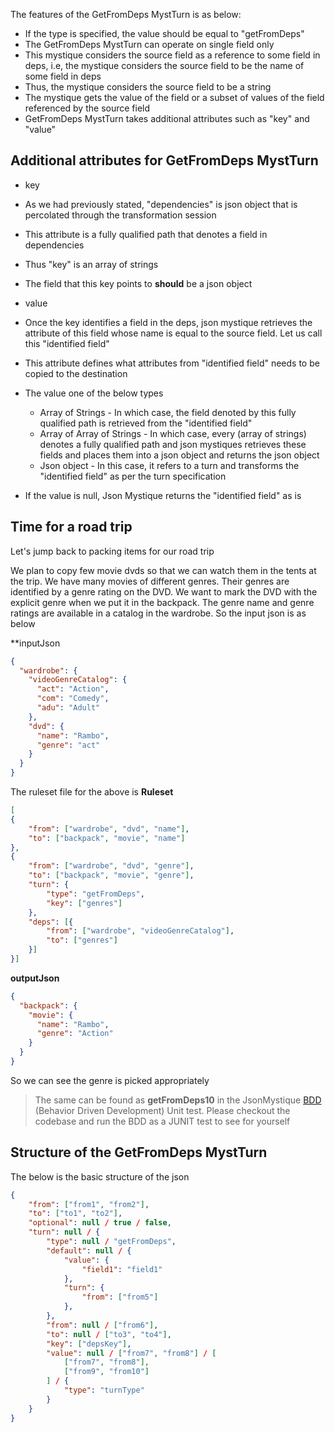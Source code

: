 The features of the GetFromDeps MystTurn is as below:

* If the type is specified, the value should be equal to "getFromDeps"
* The GetFromDeps MystTurn can operate on single field only
* This mystique considers the source field as a reference to some field in deps, i.e, the mystique considers the source field to be the name of some field in deps
* Thus, the mystique considers the source field to be a string
* The mystique gets the value of the field or a subset of values of the field referenced by the source field
* GetFromDeps MystTurn takes additional attributes such as "key" and "value"

## Additional attributes for GetFromDeps MystTurn

* key
 * As we had previously stated, "dependencies" is json object that is percolated through the transformation session
 * This attribute is a fully qualified path that denotes a field in dependencies
 * Thus "key" is an array of strings
 * The field that this key points to **should** be a json object

* value
 * Once the key identifies a field in the deps, json mystique retrieves the attribute of this field whose name is equal to the source field. Let us call this "identified field"
 * This attribute defines what attributes from "identified field" needs to be copied to the destination
 * The value one of the below types
    * Array of Strings - In which case, the field denoted by this fully qualified path is retrieved from the "identified field"
    * Array of Array of Strings - In which case, every (array of strings) denotes a fully qualified path and json mystiques retrieves these fields and places them into a json object and returns the json object
    * Json object - In this case, it refers to a turn and transforms the "identified field" as per the turn specification
 * If the value is null, Json Mystique returns the "identified field" as is

## Time for a road trip 
Let's jump back to packing items for our road trip

We plan to copy few movie dvds so that we can watch them in the tents at the trip. We have many movies of different genres. Their genres are identified by a genre rating on the DVD. We want to mark the DVD with the explicit genre when we put it in the backpack. The genre name and genre ratings are available in a catalog in the wardrobe. So the input json is as below

**inputJson
```json
{
  "wardrobe": {
    "videoGenreCatalog": {
      "act": "Action",
      "com": "Comedy",
      "adu": "Adult"
    },
    "dvd": {
      "name": "Rambo",
      "genre": "act"
    }
  }
}
```


The ruleset file for the above is
**Ruleset**
```json
[
{
	"from": ["wardrobe", "dvd", "name"],
	"to": ["backpack", "movie", "name"]
},
{
	"from": ["wardrobe", "dvd", "genre"],
	"to": ["backpack", "movie", "genre"],
	"turn": {
		"type": "getFromDeps",
		"key": ["genres"]
	},
	"deps": [{
		"from": ["wardrobe", "videoGenreCatalog"],
		"to": ["genres"]
	}]
}]
```

**outputJson**
```json
{
  "backpack": {
    "movie": {
      "name": "Rambo",
      "genre": "Action"
    }
  }
}
```

So we can see the genre is picked appropriately

> The same can be found as **getFromDeps10** in the JsonMystique [BDD](https://github.com/balajeetm/json-mystique/blob/master/json-mystique-libs/json-mystique/src/test/java/com/balajeetm/mystique/core/JsonMystiquePositiveBDD.java) (Behavior Driven Development) Unit test. Please checkout the codebase and run the BDD as a JUNIT test to see for yourself

## Structure of the GetFromDeps MystTurn

The below is the basic structure of the json

```json
{
	"from": ["from1", "from2"],
	"to": ["to1", "to2"],
	"optional": null / true / false,
	"turn": null / {
		"type": null / "getFromDeps",
		"default": null / {
			"value": {
				"field1": "field1"
			},
			"turn": {
				"from": ["from5"]
			},
		},
		"from": null / ["from6"],
		"to": null / ["to3", "to4"],
		"key": ["depsKey"],
		"value": null / ["from7", "from8"] / [
			["from7", "from8"],
			["from9", "from10"]
		] / {
			"type": "turnType"
		}
	}
}
```